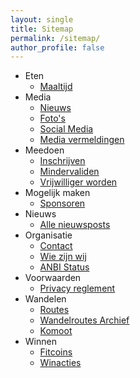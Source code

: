 ```yaml
---
layout: single
title: Sitemap
permalink: /sitemap/
author_profile: false
---
```


* Eten
  * [Maaltijd](/maaltijd)
* Media
  * [Nieuws](/nieuws)
  * [Foto's](/fotos)
  * [Social Media](/socials)
  * [Media vermeldingen](/media)
* Meedoen
  * [Inschrijven](/inschrijven)  
  * [Mindervaliden](/routes/mindervaliden)
  * [Vrijwilliger worden](/organisatie/vrijwilligers)
* Mogelijk maken
  * [Sponsoren](/sponsoren)
* Nieuws
  * [Alle nieuwsposts](/nieuws)
* Organisatie
  * [Contact](/contact)
  * [Wie zijn wij](/organisatie)
  * [ANBI Status](/anbi)
* Voorwaarden
  * [Privacy reglement](/privacy)
* Wandelen
  * [Routes](/routes)
  * [Wandelroutes Archief](/wandelroutes)
  * [Komoot](/komoot)
* Winnen
  * [Fitcoins](/fitcoins)
  * [Winacties](/winacties) 